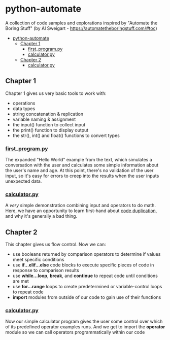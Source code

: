 python-automate
===============

A collection of code samples and explorations inspired by
"Automate the Boring Stuff" 
(by Al Sweigart - https://automatetheboringstuff.com/#toc)

- [python-automate](#python-automate)
  - [Chapter 1](#chapter-1)
    - [first_program.py](#first_programpy)
    - [calculator.py](#calculatorpy)
  - [Chapter 2](#chapter-2)
    - [calculator.py](#calculatorpy-1)

## Chapter 1
Chapter 1 gives us very basic tools to work with:
- operations
- data types
- string concatenation & replication
- variable naming & assignment
- the input() function to collect input
- the print() function to display output
- the str(), int() and float() functions to convert types
  
### [first_program.py](chapter_01/first_program.py) 

The expanded "Hello World" example from the text, which simulates a conversation
with the user and calculates some simple information about the user's name and age.
At this point, there's no validation of the user input, so it's easy for errors to
creep into the results when the user inputs unexpected data.

### [calculator.py](chapter_01/calculator.py) 

A _very_ simple demonstration combining input and operators to do math. 
Here, we have an opportunity to learn first-hand about [code duplication](https://en.wikipedia.org/wiki/Duplicate_code), and why it's generally a bad thing.

## Chapter 2
This chapter gives us flow control.  Now we can:
  - use booleans returned by comparison operators to determine if values meet specific conditions
  - use **if...elif...else** code blocks to execute specific pieces of code in response to comparison results
  - use **while...loop**, **break**, and **continue** to repeat code until conditions are met
  - use **for...range** loops to create predetermined or variable-control loops to repeat code 
  - **import** modules from outside of our code to gain use of their functions

### [calculator.py](chapter_02/calculator.py)

Now our simple calculator program gives the user some control over which of its predefined 
operator examples runs.  And we get to import the **operator** module so we can call
operators programmatically within our code